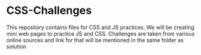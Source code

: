 # CSS-Challenges

This repository contains files for CSS and JS practices. We will be creating mini web pages to practice JS and CSS.
Challenges are taken from various online sources and link for that will be mentioned in the same folder as solution
